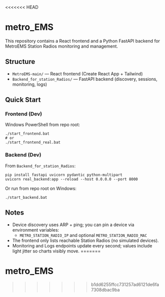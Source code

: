 <<<<<<< HEAD
# metro_EMS

This repository contains a React frontend and a Python FastAPI backend for MetroEMS Station Radios monitoring and management.

## Structure

- `MetroEMS-main/` — React frontend (Create React App + Tailwind)
- `Backend_for_station_Radios/` — FastAPI backend (discovery, sessions, monitoring, logs)

## Quick Start

### Frontend (Dev)

Windows PowerShell from repo root:

```
./start_frontend.bat
# or
./start_frontend_real.bat
```

### Backend (Dev)

From `Backend_for_station_Radios`:

```
pip install fastapi uvicorn pydantic python-multipart
uvicorn real_backend:app --reload --host 0.0.0.0 --port 8000
```

Or run from repo root on Windows:

```
./start_backend.bat
```

## Notes

- Device discovery uses ARP + ping; you can pin a device via environment variables:
  - `METRO_STATION_RADIO_IP` and optional `METRO_STATION_RADIO_MAC`
- The frontend only lists reachable Station Radios (no simulated devices).
 - Monitoring and Logs endpoints update every second; values include light jitter so charts visibly move.
=======
# metro_EMS
>>>>>>> b1dd6255ffcc731257ad6121de6fa7308dbac9ba
